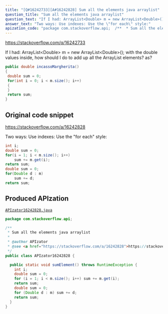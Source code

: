 ```yaml
---
title: "[Q#16242733][A#16242828] Sum all the elements java arraylist"
question_title: "Sum all the elements java arraylist"
question_text: "If I had: ArrayList<Double> m = new ArrayList<Double>(); with the double values ​​inside, how should I do to add up all the ArrayList elements? as?"
answer_text: "Two ways: Use indexes: Use the \"for each\" style:"
apization_code: "package com.stackoverflow.api;  /**  * Sum all the elements java arraylist  *  * @author APIzator  * @see <a href=\"https://stackoverflow.com/a/16242828\">https://stackoverflow.com/a/16242828</a>  */ public class APIzator16242828 {    public static void sumElement() throws RuntimeException {     int i;     double sum = 0;     for (i = 1; i < m.size(); i++) sum += m.get(i);     return sum;     double sum = 0;     for (Double d : m) sum += d;     return sum;   } }"
---
```


https://stackoverflow.com/q/16242733

If I had: ArrayList&lt;Double&gt; m = new ArrayList&lt;Double&gt;();
with the double values ​​inside, how should I do to add up all the ArrayList elements?
as?


```java
public double incassoMargherita()
{
 double sum = 0;
 for(int i = 0; i < m.size(); i++)
 {          
 }
 return sum;
}
```


## Original code snippet

https://stackoverflow.com/a/16242828

Two ways:
Use indexes:
Use the &quot;for each&quot; style:

```java
int i;
double sum = 0;
for(i = 1; i < m.size(); i++)
    sum += m.get(i);
return sum;
double sum = 0;
for(Double d : m)
    sum += d;
return sum;
```

## Produced APIzation

[`APIzator16242828.java`](https://github.com/pasqualesalza/apization-temp-data/raw/master/apizations/java/APIzator16242828.java)

```java
package com.stackoverflow.api;

/**
 * Sum all the elements java arraylist
 *
 * @author APIzator
 * @see <a href="https://stackoverflow.com/a/16242828">https://stackoverflow.com/a/16242828</a>
 */
public class APIzator16242828 {

  public static void sumElement() throws RuntimeException {
    int i;
    double sum = 0;
    for (i = 1; i < m.size(); i++) sum += m.get(i);
    return sum;
    double sum = 0;
    for (Double d : m) sum += d;
    return sum;
  }
}

```